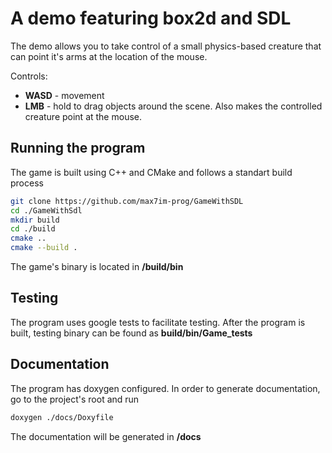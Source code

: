# A demo featuring box2d and SDL

The demo allows you to take control of a small physics-based creature that can point it's arms at the location of the mouse.

Controls:
- **WASD** - movement 
- **LMB** - hold to drag objects around the scene. Also makes the controlled creature point at the mouse.

## Running the program

The game is built using C++ and CMake and follows a standart build process

```sh
git clone https://github.com/max7im-prog/GameWithSDL
cd ./GameWithSdl
mkdir build
cd ./build
cmake ..
cmake --build .
```
The game's binary is located in **/build/bin**

## Testing

The program uses google tests to facilitate testing. After the program is built, testing binary can be found as **build/bin/Game_tests**

## Documentation

The program has doxygen configured. In order to generate documentation, go to the project's root and run

```sh
doxygen ./docs/Doxyfile
```

The documentation will be generated in **/docs**

